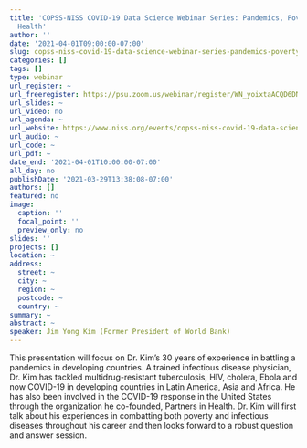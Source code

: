 ```yaml
---
title: 'COPSS-NISS COVID-19 Data Science Webinar Series: Pandemics, Poverty and Public
  Health'
author: ''
date: '2021-04-01T09:00:00-07:00'
slug: copss-niss-covid-19-data-science-webinar-series-pandemics-poverty-and-public-health
categories: []
tags: []
type: webinar
url_register: ~
url_freeregister: https://psu.zoom.us/webinar/register/WN_yoixtaACQD6DN-GSkp8fdw
url_slides: ~
url_video: no
url_agenda: ~
url_website: https://www.niss.org/events/copss-niss-covid-19-data-science-webinar-series-8
url_audio: ~
url_code: ~
url_pdf: ~
date_end: '2021-04-01T10:00:00-07:00'
all_day: no
publishDate: '2021-03-29T13:38:08-07:00'
authors: []
featured: no
image:
  caption: ''
  focal_point: ''
  preview_only: no
slides: ''
projects: []
location: ~
address:
  street: ~
  city: ~
  region: ~
  postcode: ~
  country: ~
summary: ~
abstract: ~
speaker: Jim Yong Kim (Former President of World Bank)
---
```

<!--more-->
This presentation will focus on Dr. Kim’s 30 years of experience in battling a pandemics in developing countries.  A trained infectious disease physician, Dr. Kim has tackled multidrug-resistant tuberculosis, HIV, cholera, Ebola and now COVID-19 in developing countries in Latin America, Asia and Africa.  He has also been involved in the COVID-19 response in the United States through the organization he co-founded, Partners in Health.  Dr. Kim will first talk about his experiences in combatting both poverty and infectious diseases throughout his career and then looks forward to a robust question and answer session.  

